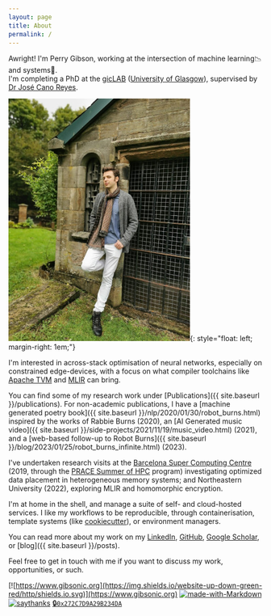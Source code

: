 ```yaml
---
layout: page
title: About
permalink: /
---
```


Awright!  I'm Perry Gibson, working at the intersection of machine learning📉 and systems🔩.<br>   I'm completing a PhD at the [gicLAB](https://giclab.dcs.gla.ac.uk/) ([University of Glasgow](https://www.gla.ac.uk/schools/computing/)), supervised by [Dr José Cano Reyes](http://www.dcs.gla.ac.uk/~josecr/).

![picture of Perry Gibson](/assets/pg_profile.jpg){: style="float: left; margin-right: 1em;"}

I'm interested in across-stack optimisation of neural networks, especially on constrained edge-devices, with a focus on what compiler toolchains like [Apache TVM](https://tvm.apache.org/) and [MLIR](https://mlir.llvm.org/) can bring.

You can find some of my research work under [Publications]({{ site.baseurl }}/publications).
For non-academic publications, I have a [machine generated poetry book]({{ site.baseurl }}/nlp/2020/01/30/robot_burns.html) inspired by the works of Rabbie Burns (2020), an [AI Generated music video]({{ site.baseurl }}/side-projects/2021/11/19/music_video.html) (2021), and a [web-based follow-up to Robot Burns]({{ site.baseurl }}/blog/2023/01/25/robot_burns_infinite.html) (2023).

I've undertaken research visits at the [Barcelona Super Computing Centre](https://www.bsc.es) (2019, through the [PRACE Summer of HPC](https://summerofhpc.prace-ri.eu/perry-gibson/) program) investigating optimized data placement in heterogeneous memory systems; and Northeastern University (2022), exploring MLIR and homomorphic encryption.

I'm at home in the shell, and manage a suite of self- and cloud-hosted services.
I like my workflows to be reproducible, through containerisation, template systems (like [cookiecutter](https://cookiecutter.readthedocs.io/en/stable/)), or environment managers.

You can read more about my work on my [LinkedIn](https://www.linkedin.com/in/perry-gibson/), [GitHub](https://github.com/Wheest), [Google Scholar](https://scholar.google.com/citations?user=Bf-bR_UAAAAJ&hl=en&oi=ao), or [blog]({{ site.baseurl }}/posts).

Feel free to get in touch with me if you want to discuss my work, opportunities, or such.



[![https://www.gibsonic.org](https://img.shields.io/website-up-down-green-red/http/shields.io.svg)](https://www.gibsonic.org)
[![made-with-Markdown](https://img.shields.io/badge/Made%20with-Markdown-1f425f.svg)](http://commonmark.org)
[![saythanks](https://img.shields.io/badge/say-thanks-ff69b4.svg)](https://www.againstmalaria.com/perry-gibson)
[🔒`0x272C7D9A29B234DA`](https://keys.openpgp.org/search?q=0x272C7D9A29B234DA)
